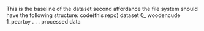 This is the baseline of the dataset second affordance 
the file system should have the following structure:
<workspace>
  code(this repo)
  dataset
    0_ woodencude
    1_peartoy
    .
    .
    .
  processed data

